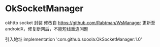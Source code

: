 # OkSocketManager
okhttp socket 封装
修改自 https://github.com/Rabtman/WsManager 更新至androidX，修复断网后，不能短线重连问题

引入地址
implementation 'com.github.sooola:OkSocketManager:1.0'
